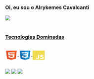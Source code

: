 ### Oi, eu sou o Alrykemes Cavalcanti

<div>
<a href="https://github.com/Alrykemes">
<img height="180em" src="https://github-readme-stats.vercel.app/api?username=alrykemes&count_private=true&show_icons=true&theme=dark">
</div>

<div style="display: inline_block"><br>
  
### Tecnologias Dominadas

  <br>
  <img align="center" alt="Kemes-HTML" height="30" width="40" src="https://raw.githubusercontent.com/devicons/devicon/master/icons/html5/html5-original.svg">
   <img align="center" alt="Kemes-CSS" height="30" width="40" src="https://raw.githubusercontent.com/devicons/devicon/master/icons/css3/css3-original.svg">
  <img align="center" alt="Kemes-Js" height="30" width="40" src="https://raw.githubusercontent.com/devicons/devicon/master/icons/javascript/javascript-plain.svg">
  
</div>

##

<div> 
  <a href="https://www.instagram.com/alrykemes/" target="_blank"><img src="https://img.shields.io/badge/-Instagram-%23E4405F?style=for-the-badge&logo=instagram&logoColor=white" target="_blank"></a>
  <a href = "mailto:alrykemesgc@gmail.com"><img src="https://img.shields.io/badge/-Gmail-%23333?style=for-the-badge&logo=gmail&logoColor=white" target="_blank"></a>
  <a href="https://www.linkedin.com/in/alrykemes-cavalcanti-ab937a267" target="_blank"><img src="https://img.shields.io/badge/-LinkedIn-%230077B5?style=for-the-badge&logo=linkedin&logoColor=white" target="_blank"></a> 
</div>

